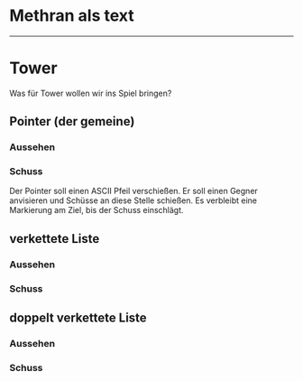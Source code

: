 # Methran als text


--- 

# Tower
Was für Tower wollen wir ins Spiel bringen?

## Pointer (der gemeine)
### Aussehen

### Schuss 
Der Pointer soll einen ASCII Pfeil verschießen.
Er soll einen Gegner anvisieren und Schüsse an diese Stelle schießen.
Es verbleibt eine Markierung am Ziel, bis der Schuss einschlägt.

## verkettete Liste
### Aussehen
### Schuss

## doppelt verkettete Liste
### Aussehen
### Schuss 
